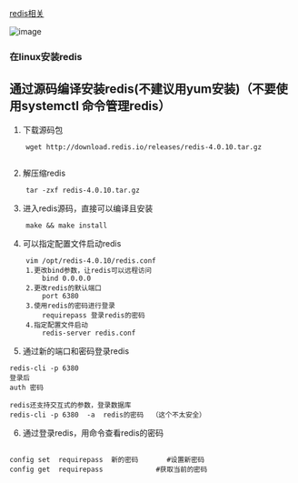 

[redis相关](https://www.cnblogs.com/pyyu/p/9843950.html)


![image](https://img2018.cnblogs.com/blog/1132884/201809/1132884-20180922122242786-528252216.png)


### 在linux安装redis
## 通过源码编译安装redis(不建议用yum安装)（不要使用systemctl 命令管理redis）
1. 下载源码包
```
	wget http://download.redis.io/releases/redis-4.0.10.tar.gz
	
```
2. 解压缩redis
```	
	tar -zxf redis-4.0.10.tar.gz
```
3. 进入redis源码，直接可以编译且安装
```
	make && make install 
```	
4. 可以指定配置文件启动redis
```	
	vim /opt/redis-4.0.10/redis.conf 
	1.更改bind参数，让redis可以远程访问
		bind 0.0.0.0
	2.更改redis的默认端口
		port 6380
	3.使用redis的密码进行登录
		requirepass 登录redis的密码
	4.指定配置文件启动
		redis-server redis.conf 
```
5. 通过新的端口和密码登录redis
```
redis-cli -p 6380
登录后
auth 密码

redis还支持交互式的参数，登录数据库
redis-cli -p 6380  -a  redis的密码  （这个不太安全）
```
6. 通过登录redis，用命令查看redis的密码
```

config set  requirepass  新的密码     	#设置新密码
config get  requirepass  			#获取当前的密码
```